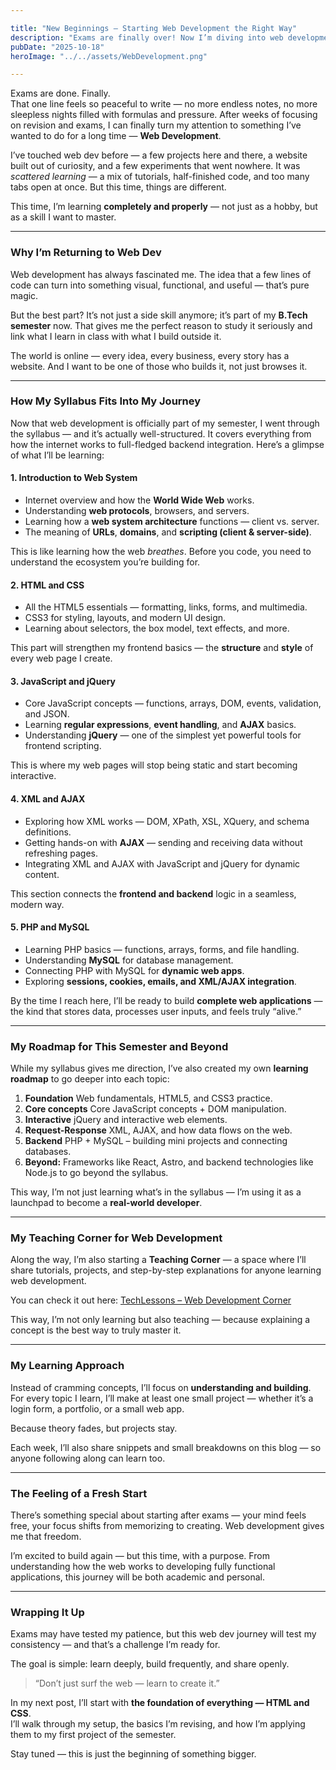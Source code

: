 ```yaml
---

title: "New Beginnings – Starting Web Development the Right Way"
description: "Exams are finally over! Now I’m diving into web development properly — not scattered like before, but in a structured, meaningful way. Here’s how I’m planning this journey ahead."
pubDate: "2025-10-18"
heroImage: "../../assets/WebDevelopment.png"

---
```


Exams are done. Finally.  
That one line feels so peaceful to write — no more endless notes, no more sleepless nights filled with formulas and pressure. After weeks of focusing on revision and exams, I can finally turn my attention to something I’ve wanted to do for a long time — **Web Development**.

I’ve touched web dev before — a few projects here and there, a website built out of curiosity, and a few experiments that went nowhere. It was *scattered learning* — a mix of tutorials, half-finished code, and too many tabs open at once. But this time, things are different.  

This time, I’m learning **completely and properly** — not just as a hobby, but as a skill I want to master.  

---

### Why I’m Returning to Web Dev

Web development has always fascinated me. The idea that a few lines of code can turn into something visual, functional, and useful — that’s pure magic.  

But the best part? It’s not just a side skill anymore; it’s part of my **B.Tech semester** now. That gives me the perfect reason to study it seriously and link what I learn in class with what I build outside it.  

The world is online — every idea, every business, every story has a website. And I want to be one of those who builds it, not just browses it.  

---

### How My Syllabus Fits Into My Journey

Now that web development is officially part of my semester, I went through the syllabus — and it’s actually well-structured. It covers everything from how the internet works to full-fledged backend integration. Here’s a glimpse of what I’ll be learning:

#### **1. Introduction to Web System**

* Internet overview and how the **World Wide Web** works.
* Understanding **web protocols**, browsers, and servers.
* Learning how a **web system architecture** functions — client vs. server.
* The meaning of **URLs**, **domains**, and **scripting (client & server-side)**.

This is like learning how the web *breathes*. Before you code, you need to understand the ecosystem you’re building for.

#### **2. HTML and CSS**

* All the HTML5 essentials — formatting, links, forms, and multimedia.
* CSS3 for styling, layouts, and modern UI design.
* Learning about selectors, the box model, text effects, and more.

This part will strengthen my frontend basics — the **structure** and **style** of every web page I create.

#### **3. JavaScript and jQuery**

* Core JavaScript concepts — functions, arrays, DOM, events, validation, and JSON.
* Learning **regular expressions**, **event handling**, and **AJAX** basics.
* Understanding **jQuery** — one of the simplest yet powerful tools for frontend scripting.

This is where my web pages will stop being static and start becoming interactive.

#### **4. XML and AJAX**

* Exploring how XML works — DOM, XPath, XSL, XQuery, and schema definitions.
* Getting hands-on with **AJAX** — sending and receiving data without refreshing pages.
* Integrating XML and AJAX with JavaScript and jQuery for dynamic content.

This section connects the **frontend and backend** logic in a seamless, modern way.

#### **5. PHP and MySQL**

* Learning PHP basics — functions, arrays, forms, and file handling.
* Understanding **MySQL** for database management.
* Connecting PHP with MySQL for **dynamic web apps**.
* Exploring **sessions, cookies, emails, and XML/AJAX integration**.

By the time I reach here, I’ll be ready to build **complete web applications** — the kind that stores data, processes user inputs, and feels truly “alive.”

---

### My Roadmap for This Semester and Beyond

While my syllabus gives me direction, I’ve also created my own **learning roadmap** to go deeper into each topic:

1. **Foundation** Web fundamentals, HTML5, and CSS3 practice.  
2. **Core concepts** Core JavaScript concepts + DOM manipulation.  
3. **Interactive** jQuery and interactive web elements.  
4. **Request-Response** XML, AJAX, and how data flows on the web.  
5. **Backend** PHP + MySQL – building mini projects and connecting databases.  
6. **Beyond:** Frameworks like React, Astro, and backend technologies like Node.js to go beyond the syllabus.

This way, I’m not just learning what’s in the syllabus — I’m using it as a launchpad to become a **real-world developer**.  

---

### My Teaching Corner for Web Development

Along the way, I’m also starting a **Teaching Corner** — a space where I’ll share tutorials, projects, and step-by-step explanations for anyone learning web development.  

You can check it out here: [TechLessons – Web Development Corner](/techLessons)  

This way, I’m not only learning but also teaching — because explaining a concept is the best way to truly master it.

---

### My Learning Approach

Instead of cramming concepts, I’ll focus on **understanding and building**. For every topic I learn, I’ll make at least one small project — whether it’s a login form, a portfolio, or a small web app.  

Because theory fades, but projects stay.  

Each week, I’ll also share snippets and small breakdowns on this blog — so anyone following along can learn too.

---

### The Feeling of a Fresh Start

There’s something special about starting after exams — your mind feels free, your focus shifts from memorizing to creating. Web development gives me that freedom.  

I’m excited to build again — but this time, with a purpose. From understanding how the web works to developing fully functional applications, this journey will be both academic and personal.

---

### Wrapping It Up

Exams may have tested my patience, but this web dev journey will test my consistency — and that’s a challenge I’m ready for.  

The goal is simple: learn deeply, build frequently, and share openly.  

> “Don’t just surf the web — learn to create it.”

In my next post, I’ll start with **the foundation of everything — HTML and CSS**.  
I’ll walk through my setup, the basics I’m revising, and how I’m applying them to my first project of the semester.  

Stay tuned — this is just the beginning of something bigger.


